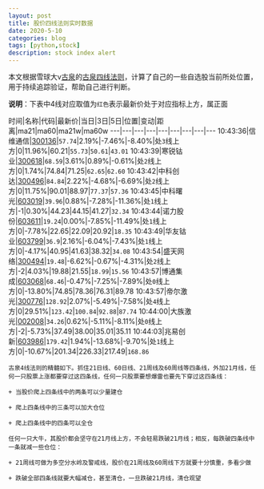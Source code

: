 ```yaml
---
layout: post
title: 股价四线法则实时数据
date: 2020-5-10
categories: blog
tags: [python,stock]
description: stock index alert
---
```



本文根据雪球大v[古泉](https://xueqiu.com/u/7148646888)的[古泉四线法则](https://xueqiu.com/7148646888/130498192)，计算了自己的一些自选股当前所处位置，用于持续追踪验证，帮助自己进行判断。

**说明**：下表中4线对应取值为`红色`表示最新价处于对应指标上方，属正面

时间|名称|代码|最新价|当日|3日|5日|位置|变动|距离|ma21|ma60|ma21w|ma60w
---|---|---|---|---|---|---|---|---
10:43:36|信维通信|[300136](https://xueqiu.com/S/SZ300136)|`57.74`|2.19%|-7.46%|-8.40%|处`3`线上方|0|11.96%|60.21|`55.73`|`50.61`|`43.01`
10:43:39|寒锐钴业|[300618](https://xueqiu.com/S/SZ300618)|`68.59`|3.61%|0.89%|-0.61%|处`2`线上方|0|1.74%|74.84|71.25|`62.65`|`62.60`
10:43:42|中科创达|[300496](https://xueqiu.com/S/SZ300496)|`84.84`|2.22%|-4.68%|-6.69%|处`2`线上方|0|11.75%|90.01|88.97|`77.37`|`57.36`
10:43:45|中科曙光|[603019](https://xueqiu.com/S/SH603019)|`39.96`|0.88%|-7.28%|-11.36%|处`1`线上方|-1|0.30%|44.23|44.15|41.27|`32.34`
10:43:44|诺力股份|[603611](https://xueqiu.com/S/SH603611)|`19.24`|0.00%|-7.85%|-11.49%|处`1`线上方|0|-7.78%|22.65|22.09|20.92|`18.35`
10:43:49|华友钴业|[603799](https://xueqiu.com/S/SH603799)|`36.9`|2.16%|-6.04%|-7.43%|处`1`线上方|0|-4.17%|40.95|41.63|38.32|`34.08`
10:43:54|盛天网络|[300494](https://xueqiu.com/S/SZ300494)|`19.48`|-6.62%|-0.67%|-4.31%|处`2`线上方|-2|4.03%|19.88|21.55|`18.99`|`15.56`
10:43:57|博通集成|[603068](https://xueqiu.com/S/SH603068)|`68.46`|-0.47%|-7.25%|-7.89%|处`0`线上方|0|-13.80%|74.85|78.36|76.31|89.78
10:43:57|帝尔激光|[300776](https://xueqiu.com/S/SZ300776)|`128.92`|2.07%|-5.49%|-7.58%|处`4`线上方|0|29.51%|`123.42`|`100.84`|`92.88`|`87.74`
10:44:00|大族激光|[002008](https://xueqiu.com/S/SZ002008)|`34.26`|0.62%|-5.11%|-8.11%|处`0`线上方|-2|-5.73%|37.49|38.00|35.01|35.11
10:44:03|兆易创新|[603986](https://xueqiu.com/S/SH603986)|`179.42`|1.94%|-13.68%|-9.70%|处`1`线上方|0|-10.67%|201.34|226.33|217.49|`168.86`

```
古泉4线法则的精髓如下。抓住21日线、60日线、21周线及60周线等四条线，外加21月线，任何一只股票上涨都要穿过这四条线，任何一只股票要想爆雷也要先下穿过这四条线：

+ 当股价爬上四条线中的两条可以少量建仓

+ 爬上四条线中的三条可以加大仓位

+ 爬上四条线中的四条可以全仓

任何一只大牛，其股价都会坚守在21月线上方，不会轻易跌破21月线；相反，每跌破四条线中一条就减一些仓位：

+ 21周线可做为多空分水岭及警戒线，股价在21周线及60周线下方就要十分慎重，多看少做

+ 跌破全部四条线就要大幅减仓，甚至清仓，一旦跌破21月线，清仓观望
```